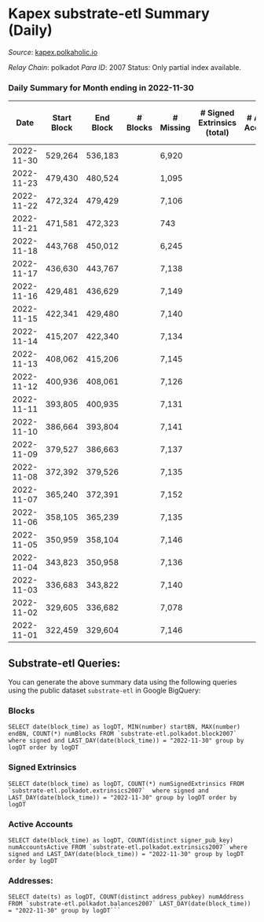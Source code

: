 # Kapex substrate-etl Summary (Daily)

_Source_: [kapex.polkaholic.io](https://kapex.polkaholic.io)

*Relay Chain*: polkadot
*Para ID*: 2007
Status: Only partial index available.


### Daily Summary for Month ending in 2022-11-30


| Date | Start Block | End Block | # Blocks | # Missing | # Signed Extrinsics (total) | # Active Accounts | # Addresses with Balances | # Events | # Transfers | # XCM Transfers In | # XCM Transfers Out |
| ---- | ----------- | --------- | -------- | --------- | --------------------------- | ----------------- | ------------------------- | -------- | ----------- | ------------------ | ------------------- |
| 2022-11-30 | 529,264 | 536,183 |  | 6,920 |  |  |  | 13,843 |   |   |   |
| 2022-11-23 | 479,430 | 480,524 |  | 1,095 |  |  |  | 2,190 |   |   |   |
| 2022-11-22 | 472,324 | 479,429 |  | 7,106 |  |  |  | 13,941 |   |   |   |
| 2022-11-21 | 471,581 | 472,323 |  | 743 |  |  |  | 1,351 |   |   |   |
| 2022-11-18 | 443,768 | 450,012 |  | 6,245 |  |  |  | 12,494 |   |   |   |
| 2022-11-17 | 436,630 | 443,767 |  | 7,138 |  |  |  | 14,178 |   |   |   |
| 2022-11-16 | 429,481 | 436,629 |  | 7,149 |  |  |  | 14,140 |   |   |   |
| 2022-11-15 | 422,341 | 429,480 |  | 7,140 |  |  |  | 14,284 |   |   |   |
| 2022-11-14 | 415,207 | 422,340 |  | 7,134 |  |  |  | 14,272 |   |   |   |
| 2022-11-13 | 408,062 | 415,206 |  | 7,145 |  |  |  | 14,294 |   |   |   |
| 2022-11-12 | 400,936 | 408,061 |  | 7,126 |  |  |  | 14,256 |   |   |   |
| 2022-11-11 | 393,805 | 400,935 |  | 7,131 |  |  |  | 14,266 |   |   |   |
| 2022-11-10 | 386,664 | 393,804 |  | 7,141 |  |  |  | 14,284 |   |   |   |
| 2022-11-09 | 379,527 | 386,663 |  | 7,137 |  |  |  | 14,278 |   |   |   |
| 2022-11-08 | 372,392 | 379,526 |  | 7,135 |  |  |  | 14,274 |   |   |   |
| 2022-11-07 | 365,240 | 372,391 |  | 7,152 |  |  |  | 14,308 |   |   |   |
| 2022-11-06 | 358,105 | 365,239 |  | 7,135 |  |  |  | 14,274 |   |   |   |
| 2022-11-05 | 350,959 | 358,104 |  | 7,146 |  |  |  | 14,296 |   |   |   |
| 2022-11-04 | 343,823 | 350,958 |  | 7,136 |  |  |  | 14,275 |   |   |   |
| 2022-11-03 | 336,683 | 343,822 |  | 7,140 |  |  |  | 14,284 |   |   |   |
| 2022-11-02 | 329,605 | 336,682 |  | 7,078 |  |  |  | 14,160 |   |   |   |
| 2022-11-01 | 322,459 | 329,604 |  | 7,146 |  |  |  | 14,296 |   |   |   |

## Substrate-etl Queries:
You can generate the above summary data using the following queries using the public dataset `substrate-etl` in Google BigQuery:


### Blocks
```
SELECT date(block_time) as logDT, MIN(number) startBN, MAX(number) endBN, COUNT(*) numBlocks FROM `substrate-etl.polkadot.block2007`  where signed and LAST_DAY(date(block_time)) = "2022-11-30" group by logDT order by logDT
```


### Signed Extrinsics
```
SELECT date(block_time) as logDT, COUNT(*) numSignedExtrinsics FROM `substrate-etl.polkadot.extrinsics2007`  where signed and LAST_DAY(date(block_time)) = "2022-11-30" group by logDT order by logDT
```


### Active Accounts
```
SELECT date(block_time) as logDT, COUNT(distinct signer_pub_key) numAccountsActive FROM `substrate-etl.polkadot.extrinsics2007` where signed and LAST_DAY(date(block_time)) = "2022-11-30" group by logDT order by logDT
```


### Addresses:
```
SELECT date(ts) as logDT, COUNT(distinct address_pubkey) numAddress FROM `substrate-etl.polkadot.balances2007` LAST_DAY(date(block_time)) = "2022-11-30" group by logDT```

